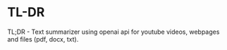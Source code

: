 # TL-DR
TL;DR - Text summarizer using openai api for youtube videos, webpages and files (pdf, docx, txt).
